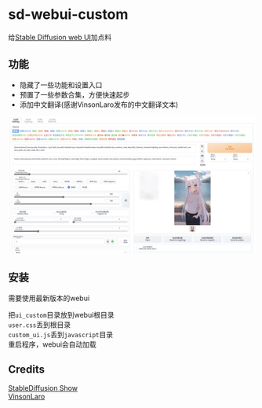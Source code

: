 # sd-webui-custom
给[Stable Diffusion web UI](https://github.com/AUTOMATIC1111/stable-diffusion-webui)加点料

## 功能
- 隐藏了一些功能和设置入口
- 预置了一些参数合集，方便快速起步
- 添加中文翻译(感谢VinsonLaro发布的中文翻译文本)

![](./screenshot_1.jpg)

## 安装
需要使用最新版本的webui

把`ui_custom`目录放到webui根目录   
`user.css`丢到根目录   
`custom_ui.js`丢到`javascript`目录   
重启程序，webui会自动加载

## Credits
[StableDiffusion Show](https://t.me/StableDiffusion_Show)   
[VinsonLaro](https://www.bilibili.com/video/BV1VG41177ha)
